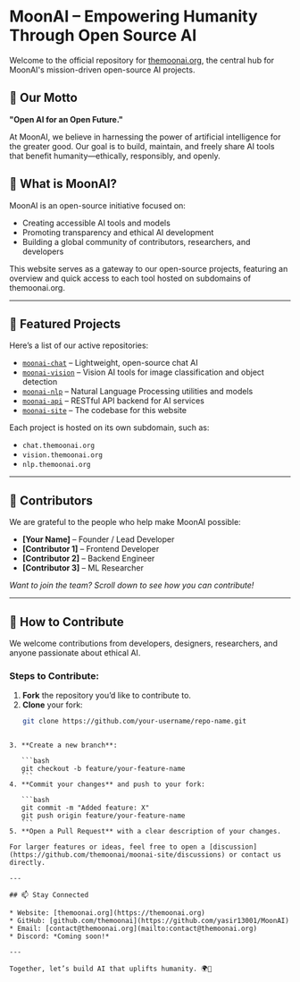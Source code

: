 # MoonAI – Empowering Humanity Through Open Source AI

Welcome to the official repository for [themoonai.org](https://themoonai.org), the central hub for MoonAI's mission-driven open-source AI projects.

## 🌙 Our Motto
**"Open AI for an Open Future."**

At MoonAI, we believe in harnessing the power of artificial intelligence for the greater good. Our goal is to build, maintain, and freely share AI tools that benefit humanity—ethically, responsibly, and openly.

## 🚀 What is MoonAI?

MoonAI is an open-source initiative focused on:
- Creating accessible AI tools and models
- Promoting transparency and ethical AI development
- Building a global community of contributors, researchers, and developers

This website serves as a gateway to our open-source projects, featuring an overview and quick access to each tool hosted on subdomains of themoonai.org.

---

## 🧠 Featured Projects

Here’s a list of our active repositories:

- [`moonai-chat`](https://github.com/themoonai/moonai-chat) – Lightweight, open-source chat AI
- [`moonai-vision`](https://github.com/themoonai/moonai-vision) – Vision AI tools for image classification and object detection
- [`moonai-nlp`](https://github.com/themoonai/moonai-nlp) – Natural Language Processing utilities and models
- [`moonai-api`](https://github.com/themoonai/moonai-api) – RESTful API backend for AI services
- [`moonai-site`](https://github.com/themoonai/moonai-site) – The codebase for this website

Each project is hosted on its own subdomain, such as:
- `chat.themoonai.org`
- `vision.themoonai.org`
- `nlp.themoonai.org`

---

## 👥 Contributors

We are grateful to the people who help make MoonAI possible:

- **[Your Name]** – Founder / Lead Developer
- **[Contributor 1]** – Frontend Developer
- **[Contributor 2]** – Backend Engineer
- **[Contributor 3]** – ML Researcher

*Want to join the team? Scroll down to see how you can contribute!*

---

## 🤝 How to Contribute

We welcome contributions from developers, designers, researchers, and anyone passionate about ethical AI.

### Steps to Contribute:

1. **Fork** the repository you’d like to contribute to.
2. **Clone** your fork:
   ```bash
   git clone https://github.com/your-username/repo-name.git
````

3. **Create a new branch**:

   ```bash
   git checkout -b feature/your-feature-name
   ```
4. **Commit your changes** and push to your fork:

   ```bash
   git commit -m "Added feature: X"
   git push origin feature/your-feature-name
   ```
5. **Open a Pull Request** with a clear description of your changes.

For larger features or ideas, feel free to open a [discussion](https://github.com/themoonai/moonai-site/discussions) or contact us directly.

---

## 📫 Stay Connected

* Website: [themoonai.org](https://themoonai.org)
* GitHub: [github.com/themoonai](https://github.com/yasir13001/MoonAI)
* Email: [contact@themoonai.org](mailto:contact@themoonai.org)
* Discord: *Coming soon!*

---

Together, let’s build AI that uplifts humanity. 🌍🚀

